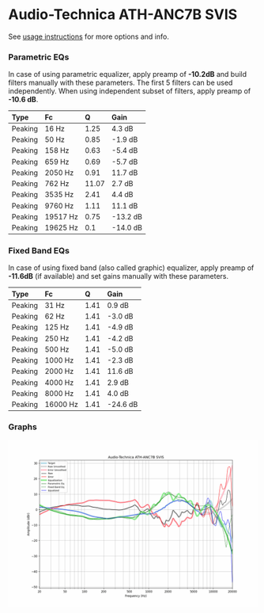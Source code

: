 # Audio-Technica ATH-ANC7B SVIS
See [usage instructions](https://github.com/jaakkopasanen/AutoEq#usage) for more options and info.

### Parametric EQs
In case of using parametric equalizer, apply preamp of **-10.2dB** and build filters manually
with these parameters. The first 5 filters can be used independently.
When using independent subset of filters, apply preamp of **-10.6 dB**.

| Type    | Fc       |     Q | Gain     |
|:--------|:---------|:------|:---------|
| Peaking | 16 Hz    |  1.25 | 4.3 dB   |
| Peaking | 50 Hz    |  0.85 | -1.9 dB  |
| Peaking | 158 Hz   |  0.63 | -5.4 dB  |
| Peaking | 659 Hz   |  0.69 | -5.7 dB  |
| Peaking | 2050 Hz  |  0.91 | 11.7 dB  |
| Peaking | 762 Hz   | 11.07 | 2.7 dB   |
| Peaking | 3535 Hz  |  2.41 | 4.4 dB   |
| Peaking | 9760 Hz  |  1.11 | 11.1 dB  |
| Peaking | 19517 Hz |  0.75 | -13.2 dB |
| Peaking | 19625 Hz |  0.1  | -14.0 dB |

### Fixed Band EQs
In case of using fixed band (also called graphic) equalizer, apply preamp of **-11.6dB**
(if available) and set gains manually with these parameters.

| Type    | Fc       |    Q | Gain     |
|:--------|:---------|:-----|:---------|
| Peaking | 31 Hz    | 1.41 | 0.9 dB   |
| Peaking | 62 Hz    | 1.41 | -3.0 dB  |
| Peaking | 125 Hz   | 1.41 | -4.9 dB  |
| Peaking | 250 Hz   | 1.41 | -4.2 dB  |
| Peaking | 500 Hz   | 1.41 | -5.0 dB  |
| Peaking | 1000 Hz  | 1.41 | -2.3 dB  |
| Peaking | 2000 Hz  | 1.41 | 11.6 dB  |
| Peaking | 4000 Hz  | 1.41 | 2.9 dB   |
| Peaking | 8000 Hz  | 1.41 | 4.0 dB   |
| Peaking | 16000 Hz | 1.41 | -24.6 dB |

### Graphs
![](./Audio-Technica%20ATH-ANC7B%20SVIS.png)